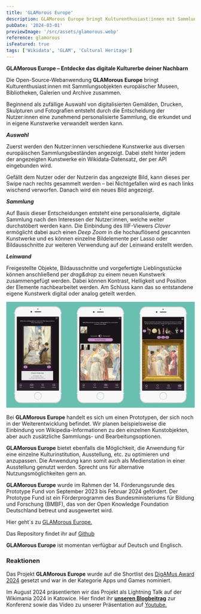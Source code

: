 ```yaml
---
title: 'GLAMorous Europe'
description: GLAMorous Europe bringt Kulturenthusiast:innen mit Sammlungsobjekten europäischer Museen, Bibliotheken, Galerien und Archive zusammen! Beginnend als zufällige Auswahl von digitalisierten Gemälden, Drucken, Skulpturen und Fotografien entsteht eine zunehmend personalisierte Sammlung, die erkundet und in eigene Kunstwerke verwandelt werden kann.
pubDate: '2024-03-01'
previewImage: '/src/assets/glamorous.webp'
reference: glamorous
isFeatured: true
tags: ['Wikidata', 'GLAM', 'Cultural Heritage']
---
```


**GLAMorous Europe – Entdecke das digitale Kulturerbe deiner Nachbarn**

Die Open-Source-Webanwendung **GLAMorous Europe** bringt Kulturenthusiast:innen mit Sammlungsobjekten europäischer Museen, Bibliotheken, Galerien und Archive zusammen.

Beginnend als zufällige Auswahl von digitalisierten Gemälden, Drucken, Skulpturen und Fotografien entsteht durch die Entscheidung der Nutzer:innen eine zunehmend personalisierte Sammlung, die erkundet und in eigene Kunstwerke verwandelt werden kann.

**_Auswahl_**

Zuerst werden den Nutzer:innen verschiedene Kunstwerke aus diversen europäischen Sammlungsbeständen angezeigt. Dabei steht hinter jedem der angezeigten Kunstwerke ein Wikidata-Datensatz, der per API eingebunden wird.

Gefällt dem Nutzer oder der Nutzerin das angezeigte Bild, kann dieses per Swipe nach rechts gesammelt werden – bei Nichtgefallen wird es nach links wischend verworfen. Danach wird ein neues Bild angezeigt.

**_Sammlung_**

Auf Basis dieser Entscheidungen entsteht eine personalisierte, digitale Sammlung nach den Interessen der Nutzer:innen, welche weiter durchstöbert werden kann. Die Einbindung des IIIF-Viewers _Clover_ ermöglicht dabei auch einen _Deep Zoom_ in die hochauflösend gescannten Kunstwerke und es können einzelne Bildelemente per Lasso oder Bildausschnitte zur weiteren Verwendung auf der Leinwand erstellt werden.

**_Leinwand_**

Freigestellte Objekte, Bildausschnitte und vorgefertigte Lieblingsstücke können anschließend per _drag&drop_ zu einem neuen Kunstwerk zusammengefügt werden. Dabei können Kontrast, Helligkeit und Position der Elemente nachbearbeitet werden. Am Schluss kann das so entstandene eigene Kunstwerk digital oder analog geteilt werden.

![GLAMorous Europe](../../assets/glam1.webp)

Bei **GLAMorous Europe** handelt es sich um einen Prototypen, der sich noch in der Weiterentwicklung befindet. Wir planen beispielsweise die Einbindung von Wikipedia-Informationen zu den einzelnen Kunstobjekten, aber auch zusätzliche Sammlungs- und Bearbeitungsoptionen.

**GLAMorous Europe** bietet ebenfalls die Möglichkeit, die Anwendung für eine einzelne Kulturinstitution, Ausstellung, etc. zu optimieren und anzupassen. Die Anwendung kann somit auch als Medienstation in einer Ausstellung genutzt werden. Sprecht uns für alternative Nutzungsmöglichkeiten gern an.

**GLAMorous Europe** wurde im Rahmen der 14. Förderungsrunde des Prototype Fund von September 2023 bis Februar 2024 gefördert. Der Prototype Fund ist ein Förderprogramm des Bundesministeriums für Bildung und Forschung (BMBF), das von der Open Knowledge Foundation Deutschland betreut und ausgewertet wird.

Hier geht´s zu [GLAMorous Europe.](https://www.glam-europe.de/)

Das Repository findet ihr auf [Github](https://github.com/digitalwarenkombinat/glamorouseurope)

**GLAMorous Europe** ist momentan verfügbar auf Deutsch und Englisch.

### Reaktionen

Das Projekt **GLAMorous Europe** wurde auf die Shortlist des [DigAMus Award 2024](https://digamus-award.de/shortlist/) gesetzt und war in der Kategorie Apps und Games nominiert.

Im August 2024 präsentierten wir das Projekt als Lightning Talk auf der Wikimania 2024 in Katowice. Hier findet ihr <a href='/blog/das-digitalwarenkombinat-auf-der-wikimania-2024-in-katowice'>**unseren Blogbeitrag**</a> zur Konferenz sowie das Video zu unserer Präsentation auf [Youtube.](https://www.youtube.com/live/fRFuWtDKxwM?feature=shared&t=28492)

